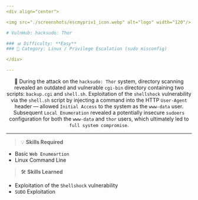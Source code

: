 ```yaml
---
<div align="center">

<img src="./screenshots/escmypriv1_icon.webp" alt="logo" width="120"/>

# VulnHub: hacksudo: Thor

### 📊 Difficulty: **Easy**
### 📁 Category: Linux / Privilege Escalation (sudo misconfig)

</div>

---
```


<div align="center">

🔎 During the attack on the `hacksudo: Thor` system, directory scanning revealed an outdated and vulnerable `cgi-bin` directory containing two scripts: `backup.cgi` and `shell.sh`.
Exploitation of the `shellshock` vulnerability via the `shell.sh` script by injecting a command into the HTTP `User-Agent` header — allowed `Initial Access` to the system as the
`www-data` user. Subsequent `Local Enumeration` revealed a potentially insecure `sudoers` configuration for both the `www-data` and `thor` users, which ultimately led to `full system compromise`.

</div>


---

> 💡 **Skills Required**
- Basic `Web Enumeartion`
- Linux Command Line

> 🛠️ **Skills Learned**
- Exploitation of the `Shellshock` vulnerability
- `SUDO` Exploitation
